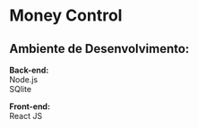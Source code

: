 # **Money Control**

## **Ambiente de Desenvolvimento:**

**Back-end:**
<br>Node.js
<br>SQlite

**Front-end:**
<br>React JS

